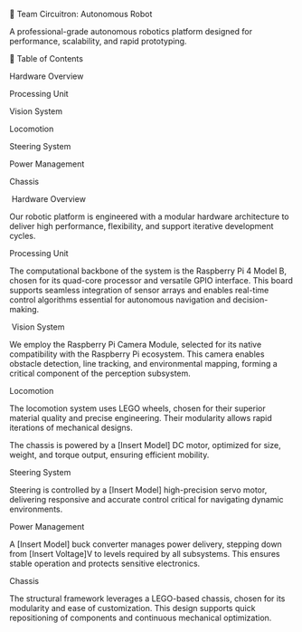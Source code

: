🤖 Team Circuitron: Autonomous Robot





A professional-grade autonomous robotics platform designed for performance, scalability, and rapid prototyping.

📑 Table of Contents

Hardware Overview

Processing Unit

Vision System

Locomotion

Steering System

Power Management

Chassis



 Hardware Overview

Our robotic platform is engineered with a modular hardware architecture to deliver high performance, flexibility, and support iterative development cycles.

 Processing Unit

The computational backbone of the system is the Raspberry Pi 4 Model B, chosen for its quad-core processor and versatile GPIO interface. This board supports seamless integration of sensor arrays and enables real-time control algorithms essential for autonomous navigation and decision-making.

 Vision System

We employ the Raspberry Pi Camera Module, selected for its native compatibility with the Raspberry Pi ecosystem. This camera enables obstacle detection, line tracking, and environmental mapping, forming a critical component of the perception subsystem.

Locomotion

The locomotion system uses LEGO wheels, chosen for their superior material quality and precise engineering. Their modularity allows rapid iterations of mechanical designs.

The chassis is powered by a [Insert Model] DC motor, optimized for size, weight, and torque output, ensuring efficient mobility.

Steering System

Steering is controlled by a [Insert Model] high-precision servo motor, delivering responsive and accurate control critical for navigating dynamic environments.

Power Management

A [Insert Model] buck converter manages power delivery, stepping down from [Insert Voltage]V to levels required by all subsystems. This ensures stable operation and protects sensitive electronics.

Chassis

The structural framework leverages a LEGO-based chassis, chosen for its modularity and ease of customization. This design supports quick repositioning of components and continuous mechanical optimization.

